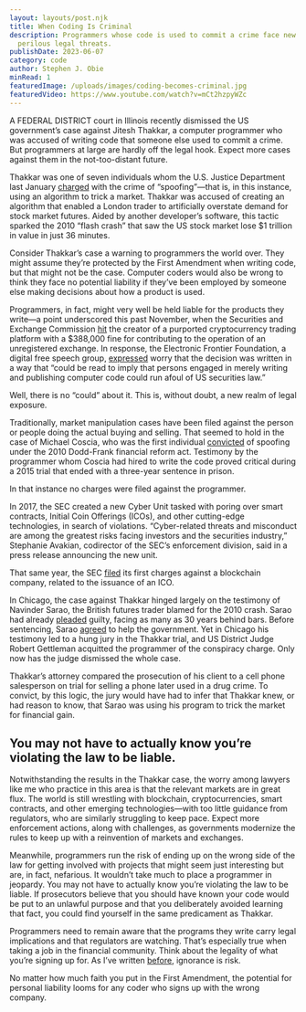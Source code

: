 ```yaml
---
layout: layouts/post.njk
title: When Coding Is Criminal
description: Programmers whose code is used to commit a crime face new and
  perilous legal threats.
publishDate: 2023-06-07
category: code
author: Stephen J. Obie
minRead: 1
featuredImage: /uploads/images/coding-becomes-criminal.jpg
featuredVideo: https://www.youtube.com/watch?v=mCt2hzpyWZc
---
```

<!--StartFragment-->

A FEDERAL DISTRICT court in Illinois recently dismissed the US government’s case against Jitesh Thakkar, a computer programmer who was accused of writing code that someone else used to commit a crime. But programmers at large are hardly off the legal hook. Expect more cases against them in the not-too-distant future.

Thakkar was one of seven individuals whom the U.S. Justice Department last January [charged](https://www.justice.gov/criminal-vns/case/jitesh-thakkar) with the crime of “spoofing”—that is, in this instance, using an algorithm to trick a market. Thakkar was accused of creating an algorithm that enabled a London trader to artificially overstate demand for stock market futures. Aided by another developer’s software, this tactic sparked the 2010 “flash crash” that saw the US stock market lose $1 trillion in value in just 36 minutes.

<!--EndFragment-->

<!--StartFragment-->

Consider Thakkar’s case a warning to programmers the world over. They might assume they’re protected by the First Amendment when writing code, but that might not be the case. Computer coders would also be wrong to think they face no potential liability if they’ve been employed by someone else making decisions about how a product is used.

Programmers, in fact, might very well be held liable for the products they write—a point underscored this past November, when the Securities and Exchange Commission [hit](https://www.investing.com/news/cryptocurrency-news/etherdelta-founder-pays-388000-in-fines-to-settle-sec-charges-1681663) the creator of a purported cryptocurrency trading platform with a $388,000 fine for contributing to the operation of an unregistered exchange. In response, the Electronic Frontier Foundation, a digital free speech group, [expressed](https://www.eff.org/deeplinks/2019/02/secs-action-against-decentralized-exchange-raises-constitutional-questions) worry that the decision was written in a way that “could be read to imply that persons engaged in merely writing and publishing computer code could run afoul of US securities law.”

Well, there is no “could” about it. This is, without doubt, a new realm of legal exposure.

Traditionally, market manipulation cases have been filed against the person or people doing the actual buying and selling. That seemed to hold in the case of Michael Coscia, who was the first individual [convicted](https://www.theguardian.com/us-news/2015/nov/04/us-high-frequency-trader-convicted-first-spoofing-case-michael-coscia) of spoofing under the 2010 Dodd-Frank financial reform act. Testimony by the programmer whom Coscia had hired to write the code proved critical during a 2015 trial that ended with a three-year sentence in prison.

In that instance no charges were filed against the programmer.

In 2017, the SEC created a new Cyber Unit tasked with poring over smart contracts, Initial Coin Offerings (ICOs), and other cutting-edge technologies, in search of violations. “Cyber-related threats and misconduct are among the greatest risks facing investors and the securities industry,” Stephanie Avakian, codirector of the SEC’s enforcement division, said in a press release announcing the new unit.

That same year, the SEC [filed](http://fortune.com/2017/12/04/cryptocurrency-bitcoin-sec-ico-scam/) its first charges against a blockchain company, related to the issuance of an ICO.

In Chicago, the case against Thakkar hinged largely on the testimony of Navinder Sarao, the British futures trader blamed for the 2010 crash. Sarao had already [pleaded](https://www.justice.gov/opa/pr/futures-trader-pleads-guilty-illegally-manipulating-futures-market-connection-2010-flash) guilty, facing as many as 30 years behind bars. Before sentencing, Sarao [agreed](https://chicago.suntimes.com/news/flash-crash-trader-testifies-federal-trial-chicago-spoofing/) to help the government. Yet in Chicago his testimony led to a hung jury in the Thakkar trial, and US District Judge Robert Gettleman acquitted the programmer of the conspiracy charge. Only now has the judge dismissed the whole case.

Thakkar’s attorney compared the prosecution of his client to a cell phone salesperson on trial for selling a phone later used in a drug crime. To convict, by this logic, the jury would have had to infer that Thakkar knew, or had reason to know, that Sarao was using his program to trick the market for financial gain.

<!--EndFragment-->

<!--StartFragment-->

## You may not have to actually know you’re violating the law to be liable.

<!--EndFragment-->

<!--StartFragment-->

Notwithstanding the results in the Thakkar case, the worry among lawyers like me who practice in this area is that the relevant markets are in great flux. The world is still wrestling with blockchain, cryptocurrencies, smart contracts, and other emerging technologies—with too little guidance from regulators, who are similarly struggling to keep pace. Expect more enforcement actions, along with challenges, as governments modernize the rules to keep up with a reinvention of markets and exchanges.

Meanwhile, programmers run the risk of ending up on the wrong side of the law for getting involved with projects that might seem just interesting but are, in fact, nefarious. It wouldn’t take much to place a programmer in jeopardy. You may not have to actually know you’re violating the law to be liable. If prosecutors believe that you should have known your code would be put to an unlawful purpose and that you deliberately avoided learning that fact, you could find yourself in the same predicament as Thakkar.

Programmers need to remain aware that the programs they write carry legal implications and that regulators are watching. That’s especially true when taking a job in the financial community. Think about the legality of what you’re signing up for. As I’ve written [before](https://hbr.org/2018/07/how-regulation-could-help-cryptocurrencies-grow), ignorance is risk.

No matter how much faith you put in the First Amendment, the potential for personal liability looms for any coder who signs up with the wrong company.

<!--EndFragment-->